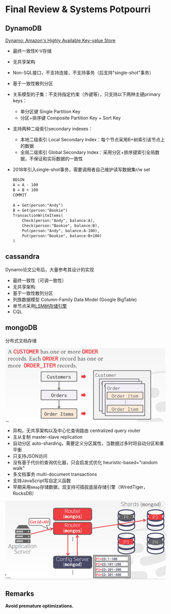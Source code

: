 # Final Review & Systems Potpourri

## DynamoDB

[Dynamo: Amazon's Highly Available Key-value Store](https://www.allthingsdistributed.com/files/amazon-dynamo-sosp2007.pdf)

- 最终一致性K-V存储
- 无共享架构
- Non-SQL接口，不支持连接，不支持事务（后支持"single-shot"事务）
- 基于一致性散列分区
- 关系模型的子集：不支持指定约束（外键等），只支持以下两种主键primary keys：
  - 单分区键 Single Partition Key
  - 分区+排序键 Composite Partition Key + Sort Key
- 支持两种二级索引secondary indexes：
  - 本地二级索引 Local Secondary Index：每个节点采用B+树索引该节点上的数据
  - 全局二级索引 Global Secondary Index：采用分区+排序键索引全局数据，不保证和实际数据的一致性
- 2018年引入single-shot事务，需要调用者自己维护读写数据集r/w set

    ```text
    BEGIN
    A = A - 100
    B = B + 100
    COMMIT

    A = Get(person:"Andy")
    B = Get(person:"Bookie")
    TransactionWriteItems(
        Check(person:"Andy", balance:A),
        Check(person:"Bookie", balance:B),
        Put(person:"Andy", balance:A-100),
        Put(person:"Bookie", balance:B+100)
    )
    ```

## cassandra

Dynamo论文公布后，大量参考其设计的实现

- 最终一致性（可调一致性）
- 无共享架构
- 基于一致性散列分区
- 列族数据模型 Column-Family Data Model (Google BigTable)
- 单节点采用[LSM树存储引擎](http://cmudb.io/lectures2015-rocksdb)
- CQL

## mongoDB

分布式文档存储

![25.1](images/25.1.png)

- 异构，无共享架构以及中心化查询路由 centralized query router
- 主从复制 master-slave replication
- 自动分区 auto-sharding，需要定义分区属性，当数据过多时将自动分区和重平衡
- 只支持JSON访问
- 没有基于代价的查询优化器，只会启发式优化 heuristic-based+"random walk"
- 多文档事务 multi-document transactions
- 支持JavaScript写自定义函数
- 早期采用`mmap`存储数据，现支持可插拔底层存储引擎（WiredTiger，RocksDB）

![25.2](images/25.2.png)

## Remarks

**Avoid premature optimizations.**
